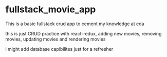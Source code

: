 # fullstack_movie_app
This is a basic fullstack crud app to cement my knowledge at eda

this is just CRUD practice with react-redux, adding new movies, removing movies, updating movies and rendering movies

i might add database capibilites just for a refresher
